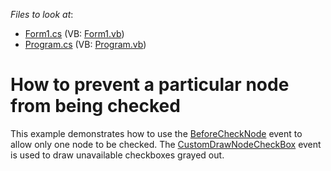 <!-- default file list -->
*Files to look at*:

* [Form1.cs](./CS/WindowsApplication1/Form1.cs) (VB: [Form1.vb](./VB/WindowsApplication1/Form1.vb))
* [Program.cs](./CS/WindowsApplication1/Program.cs) (VB: [Program.vb](./VB/WindowsApplication1/Program.vb))
<!-- default file list end -->
# How to prevent a particular node from being checked


<p>This example demonstrates how to use the <a href="http://documentation.devexpress.com/#WindowsForms/DevExpressXtraTreeListTreeList_BeforeCheckNodetopic">BeforeCheckNode</a> event to allow only one node to be checked. The <a href="http://documentation.devexpress.com/#WindowsForms/DevExpressXtraTreeListTreeList_CustomDrawNodeCheckBoxtopic">CustomDrawNodeCheckBox</a> event is used to draw unavailable checkboxes grayed out.</p>

<br/>


